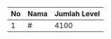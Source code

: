 | No | Nama            | Jumlah Level |
|----|-----------------|--------------|
| 1  | #    |    4100        |
